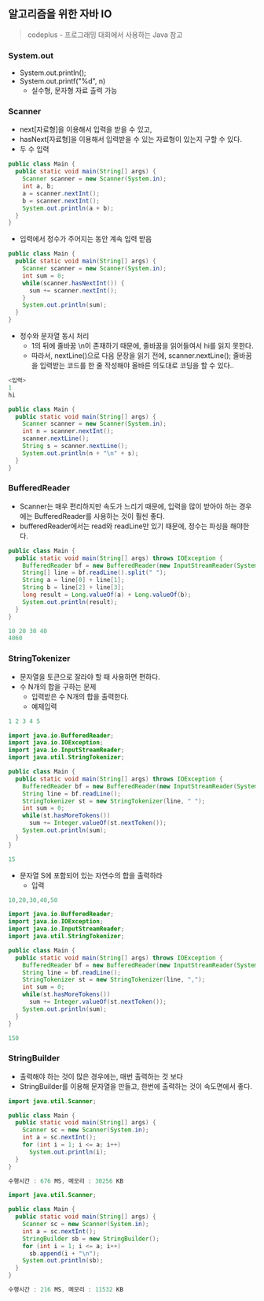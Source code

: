 ## 알고리즘을 위한 자바 IO

> codeplus - 프로그래밍 대회에서 사용하는 Java 참고

### System.out

* System.out.println();
* System.out.printf("%d", n)
  * 실수형, 문자형 자료 출력 가능

### Scanner

* next[자료형]을 이용해서 입력을 받을 수 있고,
* hasNext[자료형]을 이용해서 입력받을 수 있는 자료형이 있는지 구할 수 있다.
* 두 수 입력

```java
public class Main {
  public static void main(String[] args) {
    Scanner scanner = new Scanner(System.in);
    int a, b;
    a = scanner.nextInt();
    b = scanner.nextInt();
    System.out.println(a + b);
  }
}
```

* 입력에서 정수가 주어지는 동안 계속 입력 받음

```java
public class Main {
  public static void main(String[] args) {
    Scanner scanner = new Scanner(System.in);
    int sum = 0;
    while(scanner.hasNextInt()) {
      sum += scanner.nextInt();
    }
    System.out.println(sum);
  }
}
```

* 정수와 문자열 동시 처리
  * 1의 뒤에 줄바꿈 \n이 존재하기 때문에, 줄바꿈을 읽어들여서 hi를 읽지 못한다.
  * 따라서, nextLine()으로 다음 문장을 읽기 전에, scanner.nextLine(); 줄바꿈을 입력받는 코드를 한 줄 작성해야 올바른 의도대로 코딩을 할 수 있다..

```java
<입력>
1
hi
```

```java
public class Main {
  public static void main(String[] args) {
    Scanner scanner = new Scanner(System.in);
    int n = scanner.nextInt();
    scanner.nextLine();
    String s = scanner.nextLine();
    System.out.println(n + "\n" + s);
  }
}
```

### BufferedReader

* Scanner는 매우 편리하지만 속도가 느리기 때문에, 입력을 많이 받아야 하는 경우에는 BufferedReader를 사용하는 것이 훨씬 좋다.
* bufferedReader에서는 read와 readLine만 있기 때문에, 정수는 파싱을 해야한다.

```java
public class Main {
  public static void main(String[] args) throws IOException {
    BufferedReader bf = new BufferedReader(new InputStreamReader(System.in));
    String[] line = bf.readLine().split(" ");
    String a = line[0] + line[1];
    String b = line[2] + line[3];
    long result = Long.valueOf(a) + Long.valueOf(b);
    System.out.println(result);
  }
}
```

```java
10 20 30 40
4060
```

### StringTokenizer

* 문자열을 토큰으로 잘라야 할 때 사용하면 편하다.
* 수 N개의 합을 구하는 문제
  * 입력받은 수 N개의 합을 출력한다.
  * 예제입력

```java
1 2 3 4 5
```

```java
import java.io.BufferedReader;
import java.io.IOException;
import java.io.InputStreamReader;
import java.util.StringTokenizer;

public class Main {
  public static void main(String[] args) throws IOException {
    BufferedReader bf = new BufferedReader(new InputStreamReader(System.in));
    String line = bf.readLine();
    StringTokenizer st = new StringTokenizer(line, " ");
    int sum = 0;
    while(st.hasMoreTokens())
      sum += Integer.valueOf(st.nextToken());
    System.out.println(sum);
  }
}
```

```java
15
```

* 문자열 S에 포함되어 있는 자연수의 합을 출력하라
  * 입력

```java
10,20,30,40,50
```

```java
import java.io.BufferedReader;
import java.io.IOException;
import java.io.InputStreamReader;
import java.util.StringTokenizer;

public class Main {
  public static void main(String[] args) throws IOException {
    BufferedReader bf = new BufferedReader(new InputStreamReader(System.in));
    String line = bf.readLine();
    StringTokenizer st = new StringTokenizer(line, ",");
    int sum = 0;
    while(st.hasMoreTokens())
      sum += Integer.valueOf(st.nextToken());
    System.out.println(sum);
  }
}
```

```java
150
```

### StringBuilder

* 출력해야 하는 것이 많은 경우에는, 매번 출력하는 것 보다
* StringBuilder를 이용해 문자열을 만들고, 한번에 출력하는 것이 속도면에서 좋다.

```java
import java.util.Scanner;

public class Main {
  public static void main(String[] args) {
    Scanner sc = new Scanner(System.in);
    int a = sc.nextInt();
    for (int i = 1; i <= a; i++)
      System.out.println(i);
  }
}

```

```java
수행시간 : 676 MS, 메모리 : 30256 KB
```

```java
import java.util.Scanner;

public class Main {
  public static void main(String[] args) {
    Scanner sc = new Scanner(System.in);
    int a = sc.nextInt();
    StringBuilder sb = new StringBuilder();
    for (int i = 1; i <= a; i++)
      sb.append(i + "\n");
    System.out.println(sb);
  }
}
```

```java
수행시간 : 216 MS, 메모리 : 11532 KB
```

